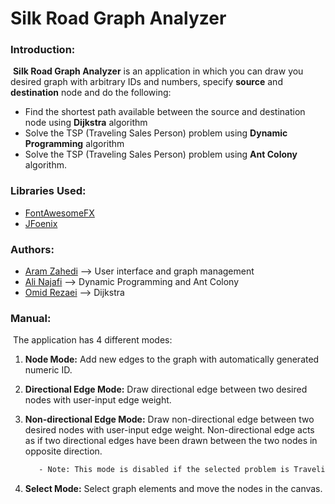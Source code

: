 # Silk Road Graph Analyzer

### Introduction:

​	**Silk Road Graph Analyzer** is an application in which you can draw you desired graph with arbitrary IDs and numbers, specify **source** and **destination** node and do the following:

- Find the shortest path available between the source and destination node using **Dijkstra** algorithm
- Solve the TSP (Traveling Sales Person) problem using **Dynamic Programming** algorithm
- Solve the TSP (Traveling Sales Person) problem using **Ant Colony** algorithm.



### Libraries Used:

- [FontAwesomeFX](https://bitbucket.org/Jerady/fontawesomefx)
- [JFoenix](https://github.com/jfoenixadmin/JFoenix)



### Authors:

- [Aram Zahedi](https://github.com/AramZahedi) --> User interface and graph management
- [Ali Najafi](https://github.com/AliNajafi1998) --> Dynamic Programming and Ant Colony
- [Omid Rezaei](https://github.com/OmidRezaei) --> Dijkstra



### Manual:

​	The application has 4 different modes:

1. **Node Mode:** Add new edges to the graph with automatically generated numeric ID.

2. **Directional Edge Mode:** Draw directional edge between two desired nodes with user-input edge weight.

3. **Non-directional Edge Mode:** Draw non-directional edge between two desired nodes with user-input edge weight. Non-directional edge acts as if two directional edges have been drawn between the two nodes in opposite direction.

   ```diff
      - Note: This mode is disabled if the selected problem is Traveling Sales Person
   ```

4. **Select Mode:** Select graph elements and move the nodes in the canvas.

